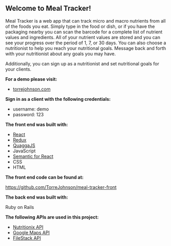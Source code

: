 ## Welcome to Meal Tracker!

Meal Tracker is a web app that can track micro and macro nutrients from all of the foods you eat. Simply type in the food or dish, or if you have the packaging nearby you can scan the barcode for a complete list of nutrient values and ingredients. All of your nutrient values are stored and you can see your progress over the period of 1, 7, or 30 days. You can also choose a nutritionist to help you reach your nutritional goals. Message back and forth with your nutritionist about any goals you may have.

Additionally, you can sign up as a nutritionist and set nutritional goals for your clients.

**For a demo please visit:**

* [torrejohnson.com](http://torrejohnson.com)

**Sign in as a client with the following credentials:**

* username: demo
* password: 123

**The front end was built with:**

* [React](https://reactjs.org/)
* [Redux](https://redux.js.org/)
* [QuaggaJS](https://serratus.github.io/quaggaJS/)
* JavaScript
* [Semantic for React](https://react.semantic-ui.com/)
* CSS
* HTML

**The front end code can be found at:**

https://github.com/TorreJohnson/meal-tracker-front

**The back end was built with:**

Ruby on Rails

**The following APIs are used in this project:**

* [Nutritionix API](https://www.nutritionix.com/)
* [Google Maps API](https://developers.google.com/maps/)
* [FileStack API](https://www.filestack.com/docs)
